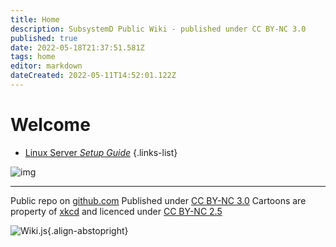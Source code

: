 ```yaml
---
title: Home
description: SubsystemD Public Wiki - published under CC BY-NC 3.0
published: true
date: 2022-05-18T21:37:51.581Z
tags: home
editor: markdown
dateCreated: 2022-05-11T14:52:01.122Z
---
```


# Welcome

- [Linux Server *Setup Guide*](/linux/server/setup)
{.links-list}

![img](https://imgs.xkcd.com/comics/self_description.png)

---
Public repo on [github.com](https://github.com/SubSystemD/wiki)
Published under [CC BY-NC 3.0](https://creativecommons.org/licenses/by-nc/3.0/)
Cartoons are property of [xkcd](https://xkcd.com/) and licenced under [CC BY-NC 2.5](https://creativecommons.org/licenses/by-nc/2.5/)


![Wiki.js](https://static.requarks.io/logo/wikijs-butterfly.svg){.align-abstopright}